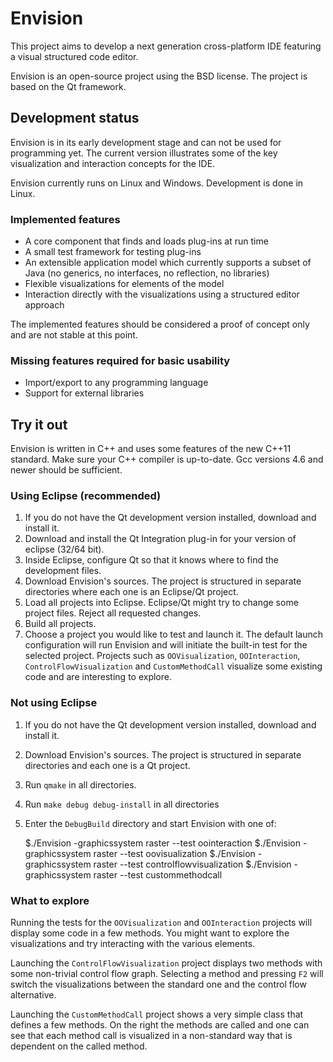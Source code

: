 Envision
========

This project aims to develop a next generation cross-platform IDE featuring a visual structured code editor.

Envision is an open-source project using the BSD license. The project is based on the Qt framework.

Development status
------------------

Envision is in its early development stage and can not be used for programming yet. The current version illustrates some of the key visualization and interaction concepts for the IDE.

Envision currently runs on Linux and Windows. Development is done in Linux.

### Implemented features
* A core component that finds and loads plug-ins at run time
* A small test framework for testing plug-ins
* An extensible application model which currently supports a subset of Java (no generics, no interfaces, no reflection, no libraries)
* Flexible visualizations for elements of the model
* Interaction directly with the visualizations using a structured editor approach 

The implemented features should be considered a proof of concept only and are not stable at this point.

### Missing features required for basic usability
* Import/export to any programming language
* Support for external libraries

Try it out
----------

Envision is written in C++ and uses some features of the new C++11 standard. Make sure your C++ compiler is up-to-date. Gcc versions 4.6 and newer should be sufficient.

### Using Eclipse (recommended)
1. If you do not have the Qt development version installed, download and install it.
2. Download and install the Qt Integration plug-in for your version of eclipse (32/64 bit).
3. Inside Eclipse, configure Qt so that it knows where to find the development files.
4. Download Envision's sources. The project is structured in separate directories where each one is an Eclipse/Qt project.
5. Load all projects into Eclipse. Eclipse/Qt might try to change some project files. Reject all requested changes.
6. Build all projects.
7. Choose a project you would like to test and launch it. The default launch configuration will run Envision and will initiate the built-in test for the selected project. Projects such as `OOVisualization`, `OOInteraction`, `ControlFlowVisualization` and `CustomMethodCall` visualize some existing code and are interesting to explore.

### Not using Eclipse
1. If you do not have the Qt development version installed, download and install it.
2. Download Envision's sources. The project is structured in separate directories and each one is a Qt project.
3. Run `qmake` in all directories.
4. Run `make debug debug-install` in all directories
5. Enter the `DebugBuild` directory and start Envision with one of:
   
    $./Envision -graphicssystem raster --test oointeraction
    $./Envision -graphicssystem raster --test oovisualization
    $./Envision -graphicssystem raster --test controlflowvisualization
    $./Envision -graphicssystem raster --test custommethodcall

### What to explore
Running the tests for the `OOVisualization` and `OOInteraction` projects will display some code in a few methods. You might want to explore the visualizations and try interacting with the various elements.

Launching the `ControlFlowVisualization` project displays two methods with some non-trivial control flow graph. Selecting a method and pressing `F2` will switch the visualizations between the standard one and the control flow alternative.

Launching the `CustomMethodCall` project shows a very simple class that defines a few methods. On the right the methods are called and one can see that each method call is visualized in a non-standard way that is dependent on the called method.